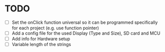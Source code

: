 # TODO

- [ ] Set the onClick function universal so it can be programmed specifically for each project (e.g. use function pointer)
- [ ] Add a config file for the used Display (Type and Size), SD card and MCU
- [ ] Add info for Hardware setup
- [ ] Variable length of the strings
